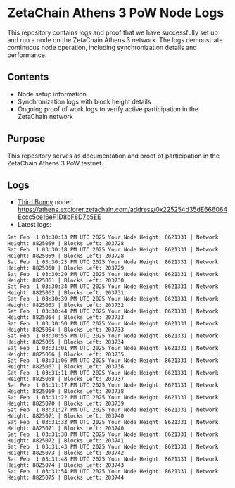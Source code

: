 # ZetaChain Athens 3 PoW Node Logs
This repository contains logs and proof that we have successfully set up and run a node on the ZetaChain Athens 3 network. The logs demonstrate continuous node operation, including synchronization details and performance.

## Contents
- Node setup information
- Synchronization logs with block height details
- Ongoing proof of work logs to verify active participation in the ZetaChain network

## Purpose
This repository serves as documentation and proof of participation in the ZetaChain Athens 3 PoW testnet.

## Logs

- [Third Bunny](https://thirdbunny.xyz/) node: https://athens.explorer.zetachain.com/address/0x225254d35dE666064Eccc5ce16eF1D8bF8D7b5EE
- Latest logs:
```
Sat Feb  1 03:30:13 PM UTC 2025 Your Node Height: 8621331 | Network Height: 8825059 | Blocks Left: 203728
Sat Feb  1 03:30:18 PM UTC 2025 Your Node Height: 8621331 | Network Height: 8825059 | Blocks Left: 203728
Sat Feb  1 03:30:23 PM UTC 2025 Your Node Height: 8621331 | Network Height: 8825060 | Blocks Left: 203729
Sat Feb  1 03:30:29 PM UTC 2025 Your Node Height: 8621331 | Network Height: 8825061 | Blocks Left: 203730
Sat Feb  1 03:30:34 PM UTC 2025 Your Node Height: 8621331 | Network Height: 8825062 | Blocks Left: 203731
Sat Feb  1 03:30:39 PM UTC 2025 Your Node Height: 8621331 | Network Height: 8825063 | Blocks Left: 203732
Sat Feb  1 03:30:44 PM UTC 2025 Your Node Height: 8621331 | Network Height: 8825064 | Blocks Left: 203733
Sat Feb  1 03:30:50 PM UTC 2025 Your Node Height: 8621331 | Network Height: 8825064 | Blocks Left: 203733
Sat Feb  1 03:30:55 PM UTC 2025 Your Node Height: 8621331 | Network Height: 8825065 | Blocks Left: 203734
Sat Feb  1 03:31:01 PM UTC 2025 Your Node Height: 8621331 | Network Height: 8825066 | Blocks Left: 203735
Sat Feb  1 03:31:06 PM UTC 2025 Your Node Height: 8621331 | Network Height: 8825067 | Blocks Left: 203736
Sat Feb  1 03:31:11 PM UTC 2025 Your Node Height: 8621331 | Network Height: 8825068 | Blocks Left: 203737
Sat Feb  1 03:31:17 PM UTC 2025 Your Node Height: 8621331 | Network Height: 8825069 | Blocks Left: 203738
Sat Feb  1 03:31:22 PM UTC 2025 Your Node Height: 8621331 | Network Height: 8825070 | Blocks Left: 203739
Sat Feb  1 03:31:27 PM UTC 2025 Your Node Height: 8621331 | Network Height: 8825071 | Blocks Left: 203740
Sat Feb  1 03:31:33 PM UTC 2025 Your Node Height: 8621331 | Network Height: 8825071 | Blocks Left: 203740
Sat Feb  1 03:31:38 PM UTC 2025 Your Node Height: 8621331 | Network Height: 8825072 | Blocks Left: 203741
Sat Feb  1 03:31:43 PM UTC 2025 Your Node Height: 8621331 | Network Height: 8825073 | Blocks Left: 203742
Sat Feb  1 03:31:48 PM UTC 2025 Your Node Height: 8621331 | Network Height: 8825074 | Blocks Left: 203743
Sat Feb  1 03:31:54 PM UTC 2025 Your Node Height: 8621331 | Network Height: 8825075 | Blocks Left: 203744
```
